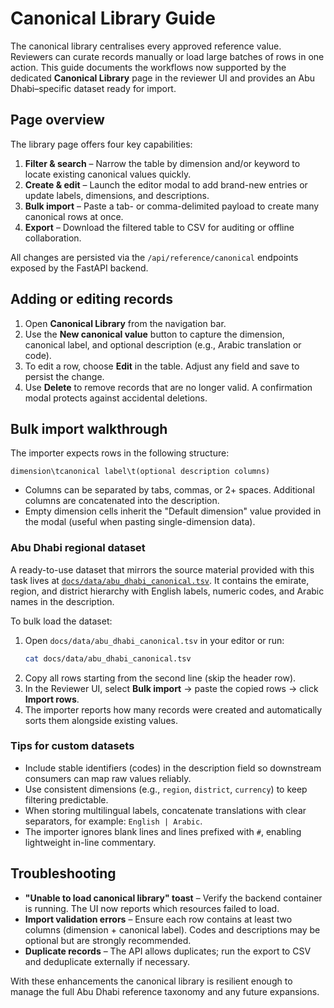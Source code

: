 # Canonical Library Guide

The canonical library centralises every approved reference value. Reviewers can curate records manually or load large batches of
rows in one action. This guide documents the workflows now supported by the dedicated **Canonical Library** page in the reviewer
UI and provides an Abu Dhabi–specific dataset ready for import.

## Page overview

The library page offers four key capabilities:

1. **Filter & search** – Narrow the table by dimension and/or keyword to locate existing canonical values quickly.
2. **Create & edit** – Launch the editor modal to add brand-new entries or update labels, dimensions, and descriptions.
3. **Bulk import** – Paste a tab- or comma-delimited payload to create many canonical rows at once.
4. **Export** – Download the filtered table to CSV for auditing or offline collaboration.

All changes are persisted via the `/api/reference/canonical` endpoints exposed by the FastAPI backend.

## Adding or editing records

1. Open **Canonical Library** from the navigation bar.
2. Use the **New canonical value** button to capture the dimension, canonical label, and optional description (e.g., Arabic
   translation or code).
3. To edit a row, choose **Edit** in the table. Adjust any field and save to persist the change.
4. Use **Delete** to remove records that are no longer valid. A confirmation modal protects against accidental deletions.

## Bulk import walkthrough

The importer expects rows in the following structure:

```
dimension\tcanonical label\t(optional description columns)
```

* Columns can be separated by tabs, commas, or 2+ spaces. Additional columns are concatenated into the description.
* Empty dimension cells inherit the "Default dimension" value provided in the modal (useful when pasting single-dimension data).

### Abu Dhabi regional dataset

A ready-to-use dataset that mirrors the source material provided with this task lives at
[`docs/data/abu_dhabi_canonical.tsv`](data/abu_dhabi_canonical.tsv). It contains the emirate, region, and district hierarchy with
English labels, numeric codes, and Arabic names in the description.

To bulk load the dataset:

1. Open `docs/data/abu_dhabi_canonical.tsv` in your editor or run:
   ```bash
   cat docs/data/abu_dhabi_canonical.tsv
   ```
2. Copy all rows starting from the second line (skip the header row).
3. In the Reviewer UI, select **Bulk import** → paste the copied rows → click **Import rows**.
4. The importer reports how many records were created and automatically sorts them alongside existing values.

### Tips for custom datasets

- Include stable identifiers (codes) in the description field so downstream consumers can map raw values reliably.
- Use consistent dimensions (e.g., `region`, `district`, `currency`) to keep filtering predictable.
- When storing multilingual labels, concatenate translations with clear separators, for example: `English | Arabic`.
- The importer ignores blank lines and lines prefixed with `#`, enabling lightweight in-line commentary.

## Troubleshooting

- **"Unable to load canonical library" toast** – Verify the backend container is running. The UI now reports which resources
  failed to load.
- **Import validation errors** – Ensure each row contains at least two columns (dimension + canonical label). Codes and
  descriptions may be optional but are strongly recommended.
- **Duplicate records** – The API allows duplicates; run the export to CSV and deduplicate externally if necessary.

With these enhancements the canonical library is resilient enough to manage the full Abu Dhabi reference taxonomy and any future
expansions.
